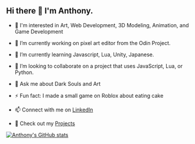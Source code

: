 ## Hi there 👋 I'm Anthony.

- 👀 I'm interested in Art, Web Development, 3D Modeling, Animation, and Game Development
- 🔭 I’m currently working on pixel art editor from the Odin Project.
- 🌱 I’m currently learning Javascript, Lua, Unity, Japanese.
- 👯 I’m looking to collaborate on a project that uses JavaScript, Lua, or Python.
- 💬 Ask me about Dark Souls and Art
- ⚡ Fun fact: I made a small game on Roblox about eating cake

- 📫 Connect with me on [LinkedIn](https://www.linkedin.com/in/anthony-duong1/)
- 💼 Check out my [Projects](https://anthonyduong.vercel.app/)

[![Anthony's GitHub stats](https://github-readme-stats.vercel.app/api?username=khangbeo&theme=dark)](https://github.com/anuraghazra/github-readme-stats)
